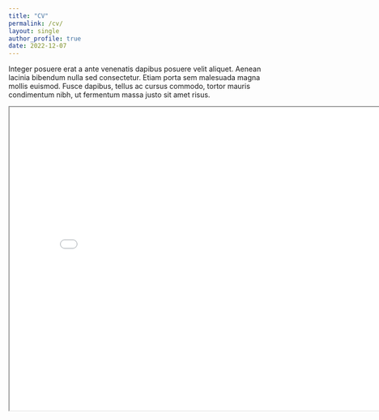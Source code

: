 ```yaml
---
title: "CV"
permalink: /cv/
layout: single
author_profile: true
date: 2022-12-07
---
```


Integer posuere erat a ante venenatis dapibus posuere velit aliquet. Aenean lacinia bibendum nulla sed consectetur. Etiam porta sem malesuada magna mollis euismod. Fusce dapibus, tellus ac cursus commodo, tortor mauris condimentum nibh, ut fermentum massa justo sit amet risus.

<iframe src="\assets\CVStephano.pdf" width="800" height="600"></iframe>